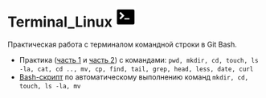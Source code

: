 # Terminal_Linux <img src="https://raw.githubusercontent.com/Ed-Yunusov/Ed-Yunusov/main/Assets/terminal_icon.png" title="Terminal" alt="Terminal" width="40" height="40"/>&nbsp;
Практическая работа с терминалом командной строки в Git Bash.

+ Практика ([часть 1](https://github.com/Ed-Yunusov/Terminal_Linux/blob/main/Linux%20terminal%20commands_part%201.txt) и [часть 2](https://github.com/Ed-Yunusov/Terminal_Linux/blob/main/Linux%20terminal%20commands_part%202.txt)) с командами: `pwd, mkdir, cd, touch, ls -la, cat, cd .., mv, cp, find, tail, grep, head, less, date, curl` 
+ [Bash-скрипт](https://github.com/Ed-Yunusov/Terminal_Linux/blob/main/Script.txt) по автоматическому выполнению команд `mkdir, cd, touch, ls -la, mv`
